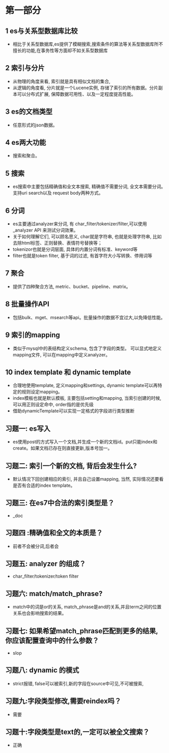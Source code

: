 # 第一部分
## 1 es与关系型数据库比较
-  相比于关系型数据库,es提供了模糊搜索,搜索条件的算法等关系型数据库所不擅长的功能,在事务性等方面却不如关系型数据库

## 2 索引与分片
-  从物理的角度来看, 索引就是具有相似文档的集合,
-  从逻辑的角度看, 分片就是一个Lucene实例, 存储了索引的所有数据。分片副本可以分布式扩展, 保障数据可用性、以及一定程度提高性能。

## 3 es的文档类型
-  任意形式的json数据。

## 4 es两大功能
-  搜索和聚合。

## 5 搜索
-  es搜索中主要包括精确值和全文本搜索, 精确值不需要分词, 全文本需要分词。支持uri search以及 request body两种方式。

## 6 分词
-  es主要通过analyzer来分词, 有 char_filter/tokenizer/filter,可以使用_analyzer API 来测试分词效果。
-  关于如何理解它们, 可以顾名思义, char就是字符串, 也就是处理字符串, 比如去除html标签、正则替换、表情符号替换等；
-  tokenizor也就是分词层面, 具体的内置分词有标准、keyword等
-  filter也就是token filter, 基于词的过滤, 有首字符大小写转换、停用词等

## 7 聚合
-  提供了四种聚合方法, metric、bucket、pipeline、matrix。

## 8 批量操作API
-  包括bulk、mget、msearch等api。批量操作的数据不宜过大,以免降低性能。

## 9 索引的mapping
-  类似于mysql中的表结构定义schema, 包含了字段的类型。 可以显式地定义mapping文件, 可以在mapping中定义analyzer。

## 10 index template 和 dynamic template
-  合理地使用template, 定义mapping和settings, dynamic template可以再特定的规则设定mapping。
-  index模板也就是默认模板, 主要包括setting和mapping, 当索引创建的时候, 可以用正则设定命中, order指的是优先级
-  借助dynamicTemplate可以实现一定格式的字段进行类型推断

## 习题一: es写入
-  es使用post的方式写入一个文档,并生成一个新的文档id。put只能index和create。如果文档已存在则直接更新,版本号加一。

## 习题二: 索引一个新的文档, 背后会发生什么?
-  默认情况下回创建相应的索引, 并且自己设置mapping, 当然, 实际情况还要看是否有合适的index template。 

## 习题三: 在es7中合法的索引类型是？
-  _doc

## 习题四 :精确值和全文的本质是？
-  前者不会被分词,后者会

## 习题五: analyzer 的组成？
-  char_filter/tokenizer/token filter

## 习题六: match/match_phrase?
-  match中的词是or的关系, match_phrase是and的关系,并且term之间的位置关系也会影响搜索的结果。

## 习题七: 如果希望match_phrase匹配到更多的结果, 你应该配置查询中的什么参数？
-  slop

## 习题八: dynamic 的模式
-  strict报错, false可以被索引,新的字段在source中可见,不可被搜索,

## 习题九:字段类型修改,需要reindex吗？
-  需要

## 习题十:字段类型是text的,一定可以被全文搜索？
-  正确
